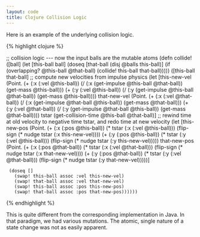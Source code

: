 ```yaml
---
layout: code
title: Clojure Collision Logic
---
```


Here is an example of the underlying collision logic. 

{% highlight clojure %}

;; collision logic --- now the input balls are the mutable atoms 
(defn collide! 
  ([ball]
   (let [this-ball ball]
     (doseq [that-ball (disj @balls this-ball)]
       (if (overlapping? @this-ball @that-ball)
         (collide! this-ball that-ball)))))
  ([this-ball that-ball]
   ;; compute new velocities from impulse physics
   (let [this-new-vel 
         (Point. (+ (:x (:vel @this-ball))
                    (/ (:x (get-impulse @this-ball @that-ball)) (get-mass @this-ball)))
                 (+ (:y (:vel @this-ball))
                    (/ (:y (get-impulse @this-ball @that-ball)) (get-mass @this-ball))))
         that-new-vel
         (Point. (+ (:x (:vel @that-ball))
                    (/ (:x (get-impulse @that-ball @this-ball)) (get-mass @that-ball)))
                 (+ (:y (:vel @that-ball))
                    (/ (:y (get-impulse @that-ball @this-ball)) (get-mass @that-ball))))
         tstar (get-collision-time @this-ball @that-ball)]
     ;; rewind time at old velocity to negative time tstar, and redo time at new velocity
     (let [this-new-pos
           (Point. (+ (:x (:pos @this-ball)) 
                      (* tstar (:x (:vel @this-ball)))
                      (flip-sign (* nudge tstar (:x this-new-vel))))
                   (+ (:y (:pos @this-ball)) 
                      (* tstar (:y (:vel @this-ball)))
                      (flip-sign (* nudge tstar (:y this-new-vel)))))
           that-new-pos
           (Point. (+ (:x (:pos @that-ball)) 
                      (* tstar (:x (:vel @that-ball)))
                      (flip-sign (* nudge tstar (:x that-new-vel))))
                   (+ (:y (:pos @that-ball)) 
                      (* tstar (:y (:vel @that-ball)))
                      (flip-sign (* nudge tstar (:y that-new-vel)))))]

     (doseq []
       (swap! this-ball assoc :vel this-new-vel)
       (swap! that-ball assoc :vel that-new-vel)
       (swap! this-ball assoc :pos this-new-pos)
       (swap! that-ball assoc :pos that-new-pos))))))

{% endhighlight %}

This is quite different from the corresponding implementation in Java.
In that paradigm, we had various mutations. The atomic, single nature
of a state change was not as easily apparent. 
 
